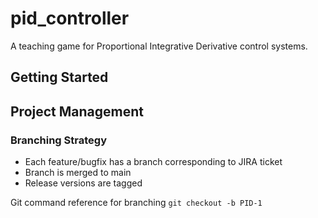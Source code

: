 # pid_controller

A teaching game for Proportional Integrative Derivative control systems.

## Getting Started

## Project Management

### Branching Strategy

- Each feature/bugfix has a branch corresponding to JIRA ticket
- Branch is merged to main
- Release versions are tagged

Git command reference for branching
```git checkout -b PID-1```
